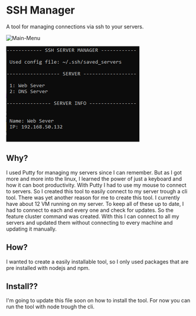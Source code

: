# SSH Manager

A tool for managing connections via ssh to your servers.

![Main-Menu](img/mainMenu.png)

![Server-Info](img/server_info.png)

## Why?

I used Putty for managing my servers since I can remember. But as I got more and more into the linux, I learned the power of just a keyboard and how it can boot productivity. With Putty I had to use my mouse to connect to servers. So I created this tool to easily connect to my server trough a cli tool. 
There was yet another reason for me to create this tool. I currently have about 12 VM running on my server. To keep all of these up to date, I had to connect to each and every one and check for updates. So the feature cluster command was created. With this I can connect to all my servers and updated them without connecting to every machine and updating it manually.

## How?

I wanted to create a easily installable tool, so I only used packages that are pre installed with nodejs and npm. 

## Install??

I'm going to update this file soon on how to install the tool. For now you can run the tool with node trough the cli.